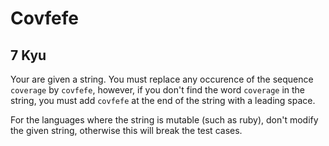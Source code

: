 # Covfefe
## 7 Kyu

Your are given a string. You must replace any occurence of the sequence `coverage` by `covfefe`, however, if you don't find the word `coverage` in the string, you must add `covfefe` at the end of the string with a leading space.

For the languages where the string is mutable (such as ruby), don't modify the given string, otherwise this will break the test cases.